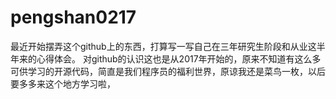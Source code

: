 # pengshan0217
  最近开始摆弄这个github上的东西，打算写一写自己在三年研究生阶段和从业这半年来的心得体会。
对github的认识这也是从2017年开始的，原来不知道有这么多可供学习的开源代码，简直是我们程序员的福利世界，原谅我还是菜鸟一枚，以后要多多来这个地方学习啦，
